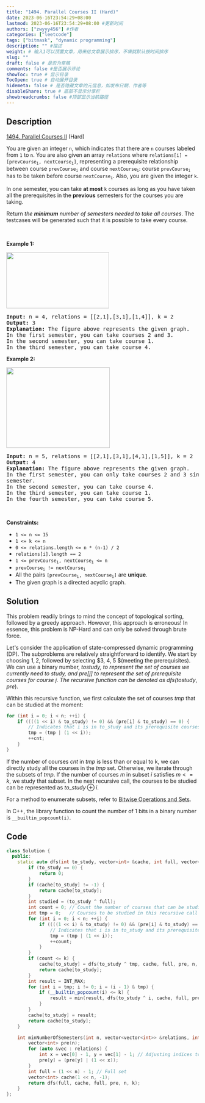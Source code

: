 ```yaml
---
title: "1494. Parallel Courses II (Hard)"
date: 2023-06-16T23:54:29+08:00
lastmod: 2023-06-16T23:54:29+08:00 #更新时间
authors: ["zwyyy456"] #作者
categories: ["leetcode"]
tags: ["bitmask", "dynamic programming"]
description: "" #描述
weight: # 输入1可以顶置文章，用来给文章展示排序，不填就默认按时间排序
slug: ""
draft: false # 是否为草稿
comments: false #是否展示评论
showToc: true # 显示目录
TocOpen: true # 自动展开目录
hidemeta: false # 是否隐藏文章的元信息，如发布日期、作者等
disableShare: true # 底部不显示分享栏
showbreadcrumbs: false #顶部显示当前路径
---
```

## Description

[1494. Parallel Courses II][link] (Hard)

[link]: https://leetcode.com/problems/parallel-courses-ii/

<p>You are given an integer <code>n</code>, which indicates that there are <code>n</code> courses
labeled from <code>1</code> to <code>n</code>. You are also given an array <code>relations</code>
where <code>relations[i] = [prevCourse<sub>i</sub>, nextCourse<sub>i</sub>]</code>, representing a
prerequisite relationship between course <code>prevCourse<sub>i</sub></code> and course
<code>nextCourse<sub>i</sub></code>: course <code>prevCourse<sub>i</sub></code> has to be taken
before course <code>nextCourse<sub>i</sub></code>. Also, you are given the integer
<code>k</code>.</p>

<p>In one semester, you can take <strong>at most</strong> <code>k</code> courses as long as you have
taken all the prerequisites in the <strong>previous</strong> semesters for the courses you are
taking.</p>

<p>Return <em>the <strong>minimum</strong> number of semesters needed to take all courses</em>. The
testcases will be generated such that it is possible to take every course.</p>

<p>&nbsp;</p>
<p><strong class="example">Example 1:</strong></p>
<img alt="" src="https://assets.leetcode.com/uploads/2020/05/22/leetcode_parallel_courses_1.png"
style="width: 269px; height: 147px;" />
<pre>
<strong>Input:</strong> n = 4, relations = [[2,1],[3,1],[1,4]], k = 2
<strong>Output:</strong> 3
<strong>Explanation:</strong> The figure above represents the given graph.
In the first semester, you can take courses 2 and 3.
In the second semester, you can take course 1.
In the third semester, you can take course 4.
</pre>

<p><strong class="example">Example 2:</strong></p>
<img alt="" src="https://assets.leetcode.com/uploads/2020/05/22/leetcode_parallel_courses_2.png"
style="width: 271px; height: 211px;" />
<pre>
<strong>Input:</strong> n = 5, relations = [[2,1],[3,1],[4,1],[1,5]], k = 2
<strong>Output:</strong> 4
<strong>Explanation:</strong> The figure above represents the given graph.
In the first semester, you can only take courses 2 and 3 since you cannot take more than two per
semester.
In the second semester, you can take course 4.
In the third semester, you can take course 1.
In the fourth semester, you can take course 5.
</pre>

<p>&nbsp;</p>
<p><strong>Constraints:</strong></p>

<ul>
	<li><code>1 &lt;= n &lt;= 15</code></li>
	<li><code>1 &lt;= k &lt;= n</code></li>
	<li><code>0 &lt;= relations.length &lt;= n * (n-1) / 2</code></li>
	<li><code>relations[i].length == 2</code></li>
	<li><code>1 &lt;= prevCourse<sub>i</sub>, nextCourse<sub>i</sub> &lt;= n</code></li>
	<li><code>prevCourse<sub>i</sub> != nextCourse<sub>i</sub></code></li>
	<li>All the pairs <code>[prevCourse<sub>i</sub>, nextCourse<sub>i</sub>]</code> are
<strong>unique</strong>.</li>
	<li>The given graph is a directed acyclic graph.</li>
</ul>

## Solution

This problem readily brings to mind the concept of topological sorting, followed by a greedy approach. However, this approach is erroneous! In essence, this problem is NP-Hard and can only be solved through brute force.

Let's consider the application of state-compressed dynamic programming (DP). The subproblems are relatively straightforward to identify. We start by choosing $1, 2$, followed by selecting $3, 4, 5 $(meeting the prerequisites). We can use a binary number, $to$_$study$, to represent the set of courses we currently need to study, and $pre[j]$ to represent the set of prerequisite courses for course $j$. The recursive function can be denoted as $dfs(to$_$study, pre)$.

Within this recursive function, we first calculate the set of courses $tmp$ that can be studied at the moment:

```cpp
for (int i = 0; i < n; ++i) {
    if ((((1 << i) & to_study) != 0) && (pre[i] & to_study) == 0) {
        // Indicates that i is in to_study and its prerequisite courses have been studied (or it has no prerequisites)
        tmp = (tmp | (1 << i));
        ++cnt;
    }
}
```

If the number of courses $cnt$ in $tmp$ is less than or equal to k, we can directly study all the courses in the $tmp$ set. Otherwise, we iterate through the subsets of $tmp$. If the number of courses $m$ in subset $i$ satisfies $m <= k$, we study that subset. In the next recursive call, the courses to be studied can be represented as $to$_$study \oplus i$.

For a method to enumerate subsets, refer to [Bitwise Operations and Sets](https://blog.zwyyy456.tech/zh/posts/tech/bit_operation/).

In C++, the library function to count the number of $1$ bits in a binary number is `__builtin_popcount(i)`.

## Code

```cpp
class Solution {
  public:
    static auto dfs(int to_study, vector<int> &cache, int full, vector<int> &pre, int n, int k) -> int {
        if (to_study == 0) {
            return 0;
        }
        if (cache[to_study] != -1) {
            return cache[to_study];
        }
        int studied = (to_study ^ full);
        int count = 0; // Count the number of courses that can be studied
        int tmp = 0;   // Courses to be studied in this recursive call
        for (int i = 0; i < n; ++i) {
            if ((((1 << i) & to_study) != 0) && (pre[i] & to_study) == 0) {
                // Indicates that i is in to_study and its prerequisite courses have been studied (or it has no prerequisites)
                tmp = (tmp | (1 << i));
                ++count;
            }
        }
        if (count <= k) {
            cache[to_study] = dfs(to_study ^ tmp, cache, full, pre, n, k) + 1;
            return cache[to_study];
        }
        int result = INT_MAX;
        for (int i = tmp; i != 0; i = (i - 1) & tmp) {
            if (__builtin_popcount(i) <= k) {
                result = min(result, dfs(to_study ^ i, cache, full, pre, n, k) + 1);
            }
        }
        cache[to_study] = result;
        return cache[to_study];
    }

    int minNumberOfSemesters(int n, vector<vector<int>> &relations, int k) {
        vector<int> pre(n);
        for (auto &vec : relations) {
            int x = vec[0] - 1, y = vec[1] - 1; // Adjusting indices to start from 0 to n-1
            pre[y] = (pre[y] | (1 << x));
        }
        int full = (1 << n) - 1; // Full set
        vector<int> cache(1 << n, -1);
        return dfs(full, cache, full, pre, n, k);
    }
};
```
